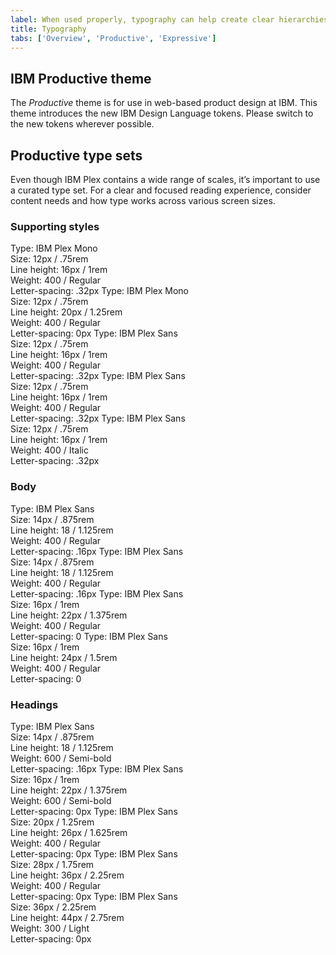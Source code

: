 ```yaml
---
label: When used properly, typography can help create clear hierarchies, organize information, and guide users through the product or experience.
title: Typography
tabs: ['Overview', 'Productive', 'Expressive']
---
```


## IBM Productive theme

The _Productive_ theme is for use in web-based product design at IBM. This theme introduces the new IBM Design Language tokens. Please switch to the new tokens wherever possible.

## Productive type sets

Even though IBM Plex contains a wide range of scales, it’s important to use a curated type set. For a clear and focused reading experience, consider content needs and how type works across various screen sizes.

### Supporting styles

<type-spec token="code-01" description="This is for inline code snippets and smaller code elements.">
Type: IBM Plex Mono<br>
Size: 12px / .75rem<br>
Line height: 16px / 1rem <br>
Weight: 400 / Regular<br>
Letter-spacing: .32px
</type-spec>
<type-spec token="code-02" description="This is for large code snippets and larger code elements.">
Type: IBM Plex Mono<br>
Size: 12px / .75rem<br>
Line height: 20px / 1.25rem <br>
Weight: 400 / Regular<br>
Letter-spacing: 0px
</type-spec>
<type-spec token="label-01" description="This is for field labels in components and error messages.">
Type: IBM Plex Sans<br>
Size: 12px / .75rem<br>
Line height: 16px / 1rem <br>
Weight: 400 / Regular<br>
Letter-spacing: .32px
</type-spec>
<type-spec token="caption-01" description="This is for captions or legal content in a layout — not for body copy.">
Type: IBM Plex Sans<br>
Size: 12px / .75rem<br>
Line height: 16px / 1rem <br>
Weight: 400 / Regular<br>
Letter-spacing: .32px
</type-spec>
<type-spec token="helper-text-01" description="This is for explanatory helper text that appears below a field title within a component.">
Type: IBM Plex Sans<br>
Size: 12px / .75rem<br>
Line height: 16px / 1rem <br>
Weight: 400 / Italic<br>
Letter-spacing: .32px
</type-spec>

### Body

<type-spec token="body-short-01" description="This is for short paragraphs with no more than four lines and is commonly used in components.">
Type: IBM Plex Sans<br>
Size: 14px / .875rem<br>
Line height: 18 / 1.125rem <br>
Weight: 400 / Regular<br>
Letter-spacing: .16px
</type-spec>
<type-spec token="body-long-01" description="This is commonly used in both the expressive and the productive type theme layouts for long paragraphs with more than four lines. It is a good size for comfortable, long-form reading. We also use this for longer body copy in components such as accordion or structured list. Always left-align this type; never center it.">
Type: IBM Plex Sans<br>
Size: 14px / .875rem<br>
Line height: 18 / 1.125rem <br>
Weight: 400 / Regular<br>
Letter-spacing: .16px
</type-spec>
<type-spec token="body-short-02" description="This is for short paragraphs with no more than four lines and is commonly used in the expressive type theme for layouts.">
Type: IBM Plex Sans<br>
Size: 16px / 1rem<br>
Line height: 22px / 1.375rem <br>
Weight: 400 / Regular<br>
Letter-spacing: 0
</type-spec>
<type-spec token="body-long-02" description="This is commonly used in the expressive type theme layouts for long paragraphs with more than four lines. The looser line height and larger size makes for comfortable, long-form reading, in mediums that allow for more space. This type size is rarely used for body copy in components. Always left-align type; never center it.">
Type: IBM Plex Sans<br>
Size: 16px / 1rem<br>
Line height: 24px / 1.5rem <br>
Weight: 400 / Regular<br>
Letter-spacing: 0
</type-spec>

### Headings

<type-spec token="heading-01" description="This is for component and layout headings.">
Type: IBM Plex Sans<br>
Size: 14px / .875rem<br>
Line height: 18 / 1.125rem <br>
Weight: 600 / Semi-bold<br>
Letter-spacing: .16px
</type-spec>
<type-spec token="heading-02" description="This is for component and layout headings.">
Type: IBM Plex Sans<br>
Size: 16px / 1rem<br>
Line height: 22px / 1.375rem <br>
Weight: 600 / Semi-bold<br>
Letter-spacing: 0px
</type-spec>
<type-spec token="heading-03" description="This is for component and layout headings.">
Type: IBM Plex Sans<br>
Size: 20px / 1.25rem<br>
Line height: 26px / 1.625rem <br>
Weight: 400 / Regular<br>
Letter-spacing: 0px
</type-spec>
<type-spec token="productive-heading-04" description="This is for layout headings.">
Type: IBM Plex Sans<br>
Size: 28px / 1.75rem<br>
Line height: 36px / 2.25rem <br>
Weight: 400 / Regular<br>
Letter-spacing: 0px
</type-spec>
<type-spec token="productive-heading-05" description="This is for layout headings.">
Type: IBM Plex Sans<br>
Size: 36px / 2.25rem<br>
Line height: 44px / 2.75rem <br>
Weight: 300 / Light<br>
Letter-spacing: 0px
</type-spec>
